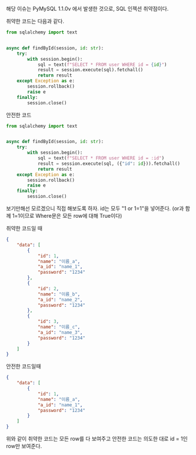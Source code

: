해당 이슈는 PyMySQL 1.1.0v 에서 발생한 것으로, SQL 인젝션 취약점이다.

취약한 코드는 다음과 같다.
```python
from sqlalchemy import text


async def findById(session, id: str):  
    try:  
        with session.begin():  
            sql = text(f"SELECT * FROM user WHERE id = {id}")  
            result = session.execute(sql).fetchall()   
            return result
    except Exception as e:  
        session.rollback()  
        raise e  
    finally:  
        session.close()
```

안전한 코드
```python
from sqlalchemy import text


async def findById(session, id: str):  
    try:  
        with session.begin():  
            sql = text(f"SELECT * FROM user WHERE id = :id")  
            result = session.execute(sql, ({"id": id})).fetchall()   
            return result
    except Exception as e:  
        session.rollback()  
        raise e  
    finally:  
        session.close()
```

보기만해선 모르겠으니 직접 해보도록 하자.
id는 모두 "1 or 1=1"을 넣어준다. (or과 함께 1=1이므로 Where문은 모든 row에 대해 True이다)

취약한 코드일 때
```json
{
	"data": [
		{
			"id": 1,
			"name": "이름_a",
			"a_id": "name_1",
			"password": "1234"
		},
		{
			"id": 2,
			"name": "이름_b",
			"a_id": "name_2",
			"password": "1234"
		},
		{
			"id": 3,
			"name": "이름_c",
			"a_id": "name_3",
			"password": "1234"
		}
	]
}
```

안전한 코드일때
```json
{
	"data": [
		{
			"id": 1,
			"name": "이름_a",
			"a_id": "name_1",
			"password": "1234"
		}
	]
}
```
위와 같이 취약한 코드는 모든 row를 다 보여주고 안전한 코드는 의도한 대로 id = 1인 row만 보여준다.

